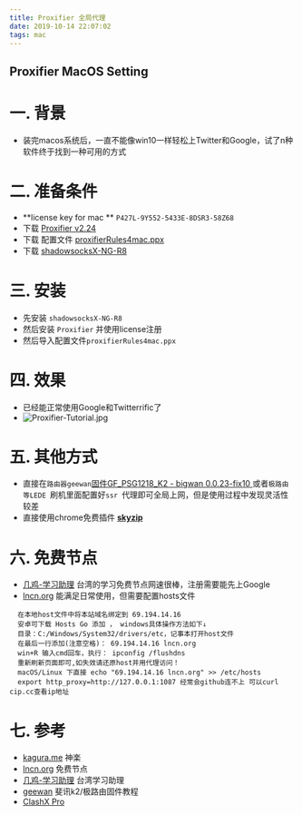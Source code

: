 ```yaml
---
title: Proxifier 全局代理
date: 2019-10-14 22:07:02
tags: mac
---
```


Proxifier MacOS Setting
---
# 一.  背景

* 装完macos系统后，一直不能像win10一样轻松上Twitter和Google，试了n种软件终于找到一种可用的方式
  <!--more-->

# 二.  准备条件
* **license key for mac **  `P427L-9Y552-5433E-8DSR3-58Z68` 
* 下载   [Proxifier v2.24](https://proxifier.com/download/ProxifierMac.dmg) 
* 下载  配置文件 [proxifierRules4mac.ppx](https://github.com/codewindy/mac_soft/blob/master/proxifierRules4mac.ppx)
* 下载  [shadowsocksX-NG-R8](https://github.com/codewindy/mac_soft/blob/master/ShadowsocksX-NG-R8.dmg)

# 三.  安装
* 先安装 `shadowsocksX-NG-R8`
* 然后安装 `Proxifier` 并使用license注册
* 然后导入配置文件`proxifierRules4mac.ppx`

# 四.  效果
* 已经能正常使用Google和Twitterrific了
* ![Proxifier-Tutorial.jpg](https://i.loli.net/2019/10/14/EUSiaK9mWbBgNJH.jpg)
# 五.  其他方式
* 直接在`路由器geewan`[固件GF_PSG1218_K2 - bigwan 0.0.23-fix10 ](http://dl.geewan.com/%E5%85%A8%E9%83%A8%E5%8E%86%E5%8F%B2%E5%9B%BA%E4%BB%B6/0.0.23/)或者`极路由等LEDE `刷机里面配置好`ssr `代理即可全局上网，但是使用过程中发现灵活性较差
* 直接使用chrome免费插件 [**skyzip**](https://github.com/codewindy/soft-common/blob/master/skyzip.crx)


# 六.  免费节点

* [几鸡-学习助理](https://ji-f.pw/signin) 台湾的学习免费节点网速很棒，注册需要能先上Google
* [lncn.org](https://lncn.org/) 能满足日常使用，但需要配置hosts文件
  
```shell
  在本地host文件中将本站域名绑定到 69.194.14.16
  安卓可下载 Hosts Go 添加 ， windows具体操作方法如下↓
  目录：C:/Windows/System32/drivers/etc，记事本打开host文件
  在最后一行添加(注意空格)： 69.194.14.16 lncn.org
  win+R 输入cmd回车，执行： ipconfig /flushdns
  重新刷新页面即可,如失效请还原host并用代理访问！
  macOS/Linux 下直接 echo "69.194.14.16 lncn.org" >> /etc/hosts 
  export http_proxy=http://127.0.0.1:1087 经常会github连不上 可以curl cip.cc查看ip地址
```
# 七.  参考
* [kagura.me](https://www.kagura.me/dev/20190324005534.html)   神楽
* [lncn.org](https://lncn.org/)   免费节点
* [几鸡-学习助理](https://ji-f.pw/signin) 台湾学习助理
* [geewan](http://dl.geewan.com/%E6%96%90%E8%AE%AF%E8%B7%AF%E7%94%B1-Phicomm/%E6%9C%80%E6%96%B0%E5%85%8D%E6%8B%86%E6%9C%BA%E6%96%90%E8%AE%AFK1K2%E5%88%B7%E6%9E%81%E7%8E%A9%E5%9B%BA%E4%BB%B6%E6%95%99%E7%A8%8B.rar) 斐讯k2/极路由固件教程
* [ClashX Pro](https://install.appcenter.ms/users/clashx/apps/clashx-pro/distribution_groups/public)